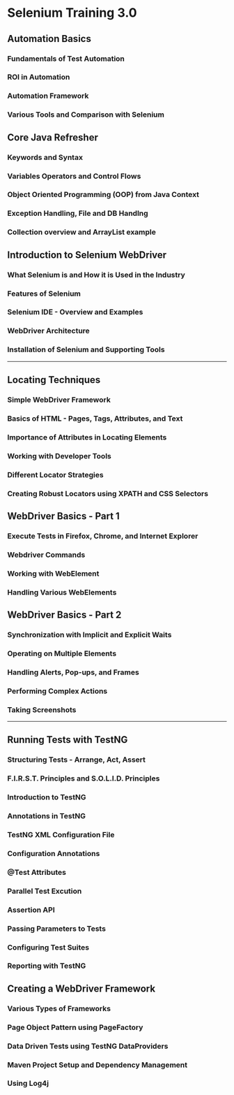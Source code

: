 
Selenium Training 3.0
=====================



Automation Basics
-----------------

### Fundamentals of Test Automation

### ROI in Automation

### Automation Framework

### Various Tools and Comparison with Selenium



Core Java Refresher
-------------------

### Keywords and Syntax

### Variables Operators and Control Flows

### Object Oriented Programming (OOP) from Java Context

### Exception Handling, File and DB Handlng

### Collection overview and ArrayList example



Introduction to Selenium WebDriver
----------------------------------

### What Selenium is and How it is Used in the Industry

### Features of Selenium

### Selenium IDE - Overview and Examples

### WebDriver Architecture

### Installation of Selenium and Supporting Tools


---


Locating Techniques
-------------------

### Simple WebDriver Framework

### Basics of HTML - Pages, Tags, Attributes, and Text

### Importance of Attributes in Locating Elements

### Working with Developer Tools 

### Different Locator Strategies

### Creating Robust Locators using XPATH and CSS Selectors



WebDriver Basics - Part 1
-------------------------

### Execute Tests in Firefox, Chrome, and Internet Explorer

### Webdriver Commands

### Working with WebElement 

### Handling Various WebElements



WebDriver Basics - Part 2
-------------------------

### Synchronization with Implicit and Explicit Waits

### Operating on Multiple Elements 

### Handling Alerts, Pop-ups, and Frames

### Performing Complex Actions 

### Taking Screenshots


--- 


Running Tests with TestNG
-------------------------

### Structuring Tests - Arrange, Act, Assert

### F.I.R.S.T. Principles and S.O.L.I.D. Principles

### Introduction to TestNG

### Annotations in TestNG

### TestNG XML Configuration File

### Configuration Annotations

### @Test Attributes

### Parallel Test Excution

### Assertion API

### Passing Parameters to Tests

### Configuring Test Suites

### Reporting with TestNG



Creating a WebDriver Framework
------------------------------

### Various Types of Frameworks

### Page Object Pattern using PageFactory

### Data Driven Tests using TestNG DataProviders

### Maven Project Setup and Dependency Management

### Using Log4j

### 